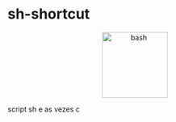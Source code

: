 # sh-shortcut
<p align="center">
  <a target="_blank" rel="noreferrer"> <img src="https://bashlogo.com/img/symbol/png/full_colored_light.png" alt="bash" height="130"/> </a>
</p>

script sh e as vezes c
